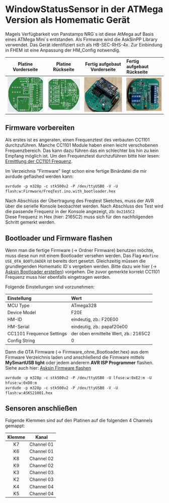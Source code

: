 # WindowStatusSensor in der ATMega Version als Homematic Gerät
Magels Verfügbarkeit von Panstamps NRG´s ist diese AtMega auf Basis eines ATMega Mini´s entstanden. Als Firmware wird die AskSinPP Library verwendet. Das Gerät identifiziert sich als HB-SEC-RHS-4x. Zur Einbindung in FHEM ist eine Anpassung der HM_Config notwendig.

Platine Vorderseite              |  Platine Rückseite             | Fertig aufgebaut Vorderseite      | Fertig aufgebaut Rückseite
:-------------------------------:|:------------------------------:|:---------------------------------:|:-----------------------------
![](CircuitFiles/front_1.3.png)  | ![](CircuitFiles/back_1.3.png) | ![](CircuitFiles/fertig_top1.jpeg) | ![](CircuitFiles/fertig_bottom1.jpeg)

## Firmware vorbereiten
Als erstes ist es angeraten, einen Frequenztest des verbauten CC1101 durchzuführen. Manche CC1101 Module haben einen leicht verschobenen Frequenzbereich. Das kann dazu führen das ein schlechter bis hin zu kein Empfang möglich ist. Um den Frequenztest durchzuführen bitte hier lesen: [Ermittlung der CC1101 Frequenz](https://asksinpp.de/Grundlagen/FAQ/Fehlerhafte_CC1101.html#ermittlung-der-cc1101-frequenz).  

Im Verzeichnis "Firmware" liegt schon eine fertige Binärdatei die mir avrdude geflashed werden kann:

    avrdude -p m328p -c stk500v2 -P /dev/ttyUSB0 -V -U flash:w:Firmware/FreqTest.ino.with_bootloader.hex

Nach Abschluss der Übertragung des Freqtest Sketches, muss der AVR über die serielle Konsole beobachtet werden. Nach Abschluss des Test wird die passende Frequenz in der Konsole angezeigt, zb: <code>0x2165C2</code>  
Diese Frequenz in Hex (hier: 2165C2) muss sich für den nachfolgenden Schritt gemerkt werden. 

## Bootloader und Firmware flashen
Wenn man die fertige Firmware (-> Ordner Firmware) benutzen möchte, muss diese nun mit einem Bootloader versehen werden. Das Flag <code>#define USE_OTA_BOOTLOADER</code> ist bereits dort gesetzt. Gleichzeitig müssen die grundlegenden Homematic ID´s vergeben werden. Bitte dazu wie hier (-> [Asksin Bootloader erstellen](https://asksinpp.de/Grundlagen/02_software.html#bootloader-erstellen)) vorgehen. Die zuvor gemerkte korrekt CC1101 Frequenz muss hier ebenfalls eingetragen werden.   

Folgende Einstellungen sind vorzunehmen:

| Einstellung | Wert     |
|:----------- |:-------- |
| MCU Type    | ATmega328|
| Device Model| F20E     |
| HM-ID       | eindeutig, zb.: F20E00 |
| HM-Serial   | eindeutig, zb.: papaf20e00 |
| CC1101 Frequence Settings | der oben ermittelte Wert, zb.: 2165C2 |
| Config String | 0 |

Dann die OTA Firmware (-> Firmware_ohne_Bootloader.hex) aus dem Firmware Verzeichnis laden und anschließend die Firmware mittels **MySmartUSB light** oder jedem anderern **AVR ISP Programmer** flashen. Siehe auch hier: [Asksin Firmware flashen](https://asksinpp.de/Grundlagen/02_software.html#bootloader-flashen)

    avrdude -p m328p -c stk500v2 -P /dev/ttyUSB0 -U lfuse:w:0xE2:m -U hfuse:w:0xD0:m
    avrdude -p m328p -c stk500v2 -P /dev/ttyUSB0 -V -U flash:w:ASKS21001.hex

## Sensoren anschließen
Folgende Klemmen sind auf den Platinen auf die folgenden 4 Channels gemappt:  

| Klemme | Kanal |
|:------:|:-----:|
| K7 | Channel 01|
| K6 | Channel 01|
| K8 | Channel 02|
| K9 | Channel 02|
| K3 | Channel 03|
| K2 | Channel 03|
| K4 | Channel 04|
| K5 | Channel 04|